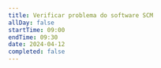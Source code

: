 ```yaml
---
title: Verificar problema do software SCM
allDay: false
startTime: 09:00
endTime: 09:30
date: 2024-04-12
completed: false
---
```

